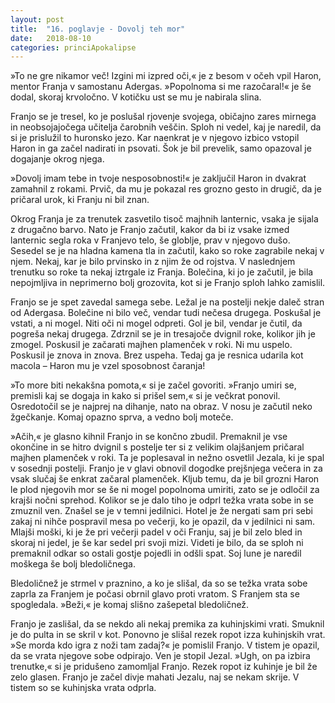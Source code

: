 ```yaml
---
layout: post
title:  "16. poglavje - Dovolj teh mor"
date:   2018-08-10
categories: princiApokalipse
---
```

»To ne gre nikamor več! Izgini mi izpred oči,« je z besom v očeh vpil Haron, mentor Franja v samostanu Adergas. »Popolnoma si me razočaral!« je še dodal, skoraj krvoločno. V kotičku ust se mu je nabirala slina.

Franjo se je tresel, ko je poslušal rjovenje svojega, običajno zares mirnega in neobsojajočega učitelja čarobnih veščin. Sploh ni vedel, kaj je naredil, da si je prislužil to huronsko jezo. Kar naenkrat je v njegovo izbico vstopil Haron in ga začel nadirati in psovati. Šok je bil prevelik, samo opazoval je dogajanje okrog njega.

»Dovolj imam tebe in tvoje nesposobnosti!« je zaključil Haron in dvakrat zamahnil z rokami. Prvič, da mu je pokazal res grozno gesto in drugič, da je pričaral urok, ki Franju ni bil znan.

Okrog Franja je za trenutek zasvetilo tisoč majhnih lanternic, vsaka je sijala z drugačno barvo. Nato je Franjo začutil, kakor da bi iz vsake izmed lanternic segla roka v Franjevo telo, še globlje, prav v njegovo dušo. Sesedel se je na hladna kamena tla in začutil, kako so roke zagrabile nekaj v njem. Nekaj, kar je bilo prvinsko in z njim že od rojstva. V naslednjem trenutku so roke ta nekaj iztrgale iz Franja. Bolečina, ki jo je začutil, je bila nepojmljiva in neprimerno bolj grozovita, kot si je Franjo sploh lahko zamislil.

Franjo se je spet zavedal samega sebe. Ležal je na postelji nekje daleč stran od Adergasa. Bolečine ni bilo več, vendar tudi nečesa drugega. Poskušal je vstati, a ni mogel. Niti oči ni mogel odpreti. Gol je bil, vendar je čutil, da pogreša nekaj drugega. Zdrznil se je in tresajoče dvignil roke, kolikor jih je zmogel. Poskusil je začarati majhen plamenček v roki. Ni mu uspelo. Poskusil je znova in znova. Brez uspeha. Tedaj ga je resnica udarila kot macola – Haron mu je vzel sposobnost čaranja!

»To more biti nekakšna pomota,« si je začel govoriti. »Franjo umiri se, premisli kaj se dogaja in kako si prišel sem,« si je večkrat ponovil. Osredotočil se je najprej na dihanje, nato na obraz. V nosu je začutil neko žgečkanje. Komaj opazno sprva, a vedno bolj moteče.

»Ačih,« je glasno kihnil Franjo in se končno zbudil. Premaknil je vse okončine in se hitro dvignil s postelje ter si z velikim olajšanjem pričaral majhen plamenček v roki. Ta je poplesaval in nežno osvetlil Jezala, ki je spal v sosednji postelji. Franjo je v glavi obnovil dogodke prejšnjega večera in za vsak slučaj še enkrat začaral plamenček. Kljub temu, da je bil grozni Haron le plod njegovih mor se še ni mogel popolnoma umiriti, zato se je odločil za krajši nočni sprehod. Kolikor se je dalo tiho je odprl težka vrata sobe in se zmuznil ven. Znašel se je v temni jedilnici. Hotel je že nergati sam pri sebi zakaj ni nihče pospravil mesa po večerji, ko je opazil, da v jedilnici ni sam. Mlajši moški, ki je že pri večerji padel v oči Franju, saj je bil zelo bled in skoraj ni jedel, je še kar sedel pri svoji mizi. Videti je bilo, da se sploh ni premaknil odkar so ostali gostje pojedli in odšli spat. Soj lune je naredil moškega še bolj bledoličnega.

Bledoličnež je strmel v praznino, a ko je slišal, da so se težka vrata sobe zaprla za Franjem je počasi obrnil glavo proti vratom. S Franjem sta se spogledala. »Beži,« je komaj slišno zašepetal bledoličnež.

Franjo je zaslišal, da se nekdo ali nekaj premika za kuhinjskimi vrati. Smuknil je do pulta in se skril v kot. Ponovno je slišal rezek ropot izza kuhinjskih vrat. »Se morda kdo igra z noži tam zadaj?« je pomislil Franjo. V tistem je opazil, da se vrata njegove sobe odpirajo. Ven je stopil Jezal. »Ugh, on pa izbira trenutke,« si je pridušeno zamomljal Franjo. Rezek ropot iz kuhinje je bil že zelo glasen. Franjo je začel divje mahati Jezalu, naj se nekam skrije. V tistem so se kuhinjska vrata odprla.